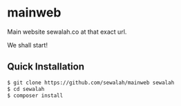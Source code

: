 # mainweb
Main website sewalah.co at that exact url.

We shall start!

Quick Installation
------------------

```bash
$ git clone https://github.com/sewalah/mainweb sewalah
$ cd sewalah
$ composer install
```    

